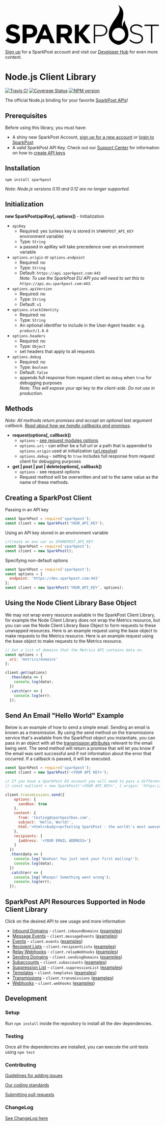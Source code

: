 <a href="https://www.sparkpost.com">
  <svg role="img" aria-labelledby="sparkpost-full-logo-title" class="SparkPost_Logo__1IttE" height="100%" xmlns="http://www.w3.org/2000/svg" viewBox="0 0 499 130"><title id="sparkpost-full-logo-title">SparkPost</title><path class="SparkPost_Base__3Ol0W" d="M.8 115.6l7.8-9.3c5.4 4.4 11 7.3 17.8 7.3 5.4 0 8.6-2.1 8.6-5.6v-.2c0-3.3-2.1-5-12-7.6-12-3.1-19.8-6.4-19.8-18.3v-.2c0-10.8 8.7-18 20.9-18 8.7 0 16.1 2.7 22.2 7.6l-6.8 9.9C34.2 77.5 29 75.3 24 75.3s-7.7 2.3-7.7 5.2v.2c0 3.9 2.6 5.2 12.9 7.9 12.1 3.2 19 7.5 19 17.9v.2c0 11.9-9 18.5-21.9 18.5-9.2 0-18.3-3.2-25.5-9.6zM56.2 64.6h24.4c14.3 0 22.9 8.5 22.9 20.7v.2c0 13.8-10.8 21-24.2 21h-10v17.9H56.2V64.6zm23.5 30.1c6.6 0 10.4-3.9 10.4-9.1v-.2c0-5.9-4.1-9-10.7-9H69.3v18.3h10.4zM122.1 64.1h12.1l25.6 60.2h-13.7l-5.5-13.4h-25.3l-5.5 13.4H96.5l25.6-60.2zm13.8 35.2L128 79.9l-8 19.4h15.9zM166 64.6h27.3c7.6 0 13.5 2.1 17.4 6.1 3.3 3.3 5.1 8 5.1 13.7v.2c0 9.6-5.2 15.7-12.8 18.5l14.6 21.3h-15.4l-12.8-19.1h-10.3v19.1H166V64.6zm26.5 29c6.4 0 10.1-3.4 10.1-8.5V85c0-5.6-3.9-8.5-10.3-8.5h-13.1v17.2h13.3zM285.8 64.6h21.7c13.1 0 22.2 6.7 22.2 18.3v.1c0 12.6-10.8 19-23.3 19h-16.1v22.3h-4.4V64.6zM306.6 98c11.1 0 18.6-5.8 18.6-14.7v-.2c0-9.5-7.3-14.4-18.1-14.4h-16.9V98h16.4zM400.8 115.6l2.9-3.3c6.6 6.1 12.6 8.9 21.4 8.9 9 0 15.1-5 15.1-11.9v-.2c0-6.3-3.3-10-16.9-12.7-14.3-2.9-20.1-7.8-20.1-16.8v-.2c0-8.9 8.1-15.7 19.2-15.7 8.7 0 14.4 2.4 20.5 7.3l-2.8 3.5c-5.6-4.9-11.3-6.7-17.8-6.7-8.8 0-14.6 5-14.6 11.3v.2c0 6.3 3.2 10.2 17.4 13.1 13.8 2.8 19.6 7.8 19.6 16.5v.2c0 9.6-8.3 16.3-19.8 16.3-9.6-.2-16.9-3.4-24.1-9.8zM470.3 68.7h-20.8v-4.1h46.1v4.1h-20.8v55.7h-4.4V68.7zM238 89.7l20.7-25.1h16L250.5 93l26 31.4h-16.9L238 97.7v26.7h-13.1V64.6H238v25.1z"></path><path class="SparkPost_Flame__Ja-1Q" d="M387.1 51c-6.7 5-7.9 13.9-8.1 19.9-10.5-12.2 19.5-48-14.6-70.1 21.1 27.3-30 54.2-30 94.4 0 15.8 9.9 29.7 31.5 34.5 21.2-4.5 31.7-18.7 31.7-34.5 0-23.6-14.7-31.4-10.5-44.2zm-21.2 65.8c-11.6 0-20.9-9.4-20.9-20.9 0-11.6 9.4-20.9 20.9-20.9 11.6 0 20.9 9.4 20.9 20.9 0 11.5-9.3 20.9-20.9 20.9z"></path></svg>
</a>

[Sign up][sparkpost sign up] for a SparkPost account and visit our [Developer Hub](https://developers.sparkpost.com) for even more content.

# Node.js Client Library

[![Travis CI](https://travis-ci.org/SparkPost/node-sparkpost.svg?branch=master)](https://travis-ci.org/SparkPost/node-sparkpost) [![Coverage Status](https://coveralls.io/repos/SparkPost/node-sparkpost/badge.svg?branch=master&service=github)](https://coveralls.io/github/SparkPost/node-sparkpost?branch=master) [![NPM version](https://badge.fury.io/js/sparkpost.png)](http://badge.fury.io/js/sparkpost)

The official Node.js binding for your favorite [SparkPost APIs](https://developers.sparkpost.com/api)!

## Prerequisites

Before using this library, you must have:

* A shiny new SparkPost Account, [sign up for a new account][sparkpost sign up] or [login to SparkPost](https://app.sparkpost.com/)
* A valid SparkPost API Key. Check out our [Support Center](https://support.sparkpost.com/) for information on how to [create API keys](https://support.sparkpost.com/customer/portal/articles/1933377-create-api-keys)

## Installation

```
npm install sparkpost
```

*Note: Node.js versions 0.10 and 0.12 are no longer supported.*

## Initialization
**new SparkPost(apiKey[, options])** - Initialization

* `apiKey`
    * Required: yes (unless key is stored in `SPARKPOST_API_KEY` environment variable)
    * Type: `String`
    * a passed in apiKey will take precedence over an environment variable
* `options.origin` or `options.endpoint`
    * Required: no
    * Type: `String`
    * Default: `https://api.sparkpost.com:443`<br/>
    *Note: To use the SparkPost EU API you will need to set this to `https://api.eu.sparkpost.com:443`.*
* `options.apiVersion`
    * Required: no
    * Type: `String`
    * Default: `v1`
* `options.stackIdentity`
    * Required: no
    * Type: `String`
    * An optional identifier to include in the User-Agent header. e.g. `product/1.0.0`
* `options.headers`
    * Required: no
    * Type: `Object`
    * set headers that apply to all requests
* `options.debug`
    * Required: no
    * Type: `Boolean`
    * Default: `false`
    * appends full response from request client as `debug` when `true` for debugging purposes<br/>
    *Note: This will expose your api key to the client-side. Do not use in production.*

## Methods

*Note: All methods return promises and accept an optional last argument callback. [Read about how we handle callbacks and promises](/docs/async.md).*

* **request(options[, callback])**
    * `options` - [see request modules options](https://github.com/mikeal/request#requestoptions-callback)
    * `options.uri` - can either be a full url or a path that is appended to `options.origin` used at initialization ([url.resolve](http://nodejs.org/api/url.html#url_url_resolve_from_to))
    * `options.debug` - setting to `true` includes full response from request client for debugging purposes
* **get | post | put | delete(options[, callback])**
    * `options` - see request options
    * Request method will be overwritten and set to the same value as the name of these methods.

## Creating a SparkPost Client

Passing in an API key
```js
const SparkPost = require('sparkpost');
const client = new SparkPost('YOUR_API_KEY');
```

Using an API key stored in an environment variable
```js
//Create an env var as SPARKPOST_API_KEY
const SparkPost = require('sparkpost');
const client = new SparkPost();
```

Specifying non-default options
```js
const SparkPost = require('sparkpost');
const options = {
  endpoint: 'https://dev.sparkpost.com:443'
};
const client = new SparkPost('YOUR_API_KEY', options);
```

## Using the Node Client Library Base Object
We may not wrap every resource available in the SparkPost Client Library, for example the Node Client Library does not wrap the Metrics resource,
but you can use the Node Client Library Base Object to form requests to these unwrapped resources. Here is an example request using the
base object to make requests to the Metrics resource. Here is an example request using the base object to make requests to
the Metrics resource.

```js
// Get a list of domains that the Metrics API contains data on.
const options = {
  uri: 'metrics/domains'
};

client.get(options)
  .then(data => {
    console.log(data);
  })
  .catch(err => {
    console.log(err);
  });
```

## Send An Email "Hello World" Example
Below is an example of how to send a simple email. Sending an email is known as a *transmission*. By using the send
method on the transmissions service that's available from the SparkPost object you instantiate, you can pass in an
object with all the [transmission attributes](https://developers.sparkpost.com/api/transmissions#header-transmission-attributes)
relevant to the email being sent. The send method will return a promise that will let you know if the email was sent
successful and if not information about the error that occurred. If a callback is passed, it will be executed.

```javascript
const SparkPost = require('sparkpost');
const client = new SparkPost('<YOUR API KEY>');

// If you have a SparkPost EU account you will need to pass a different `origin` via the options parameter:
// const euClient = new SparkPost('<YOUR API KEY>', { origin: 'https://api.eu.sparkpost.com:443' });

client.transmissions.send({
    options: {
      sandbox: true
    },
    content: {
      from: 'testing@sparkpostbox.com',
      subject: 'Hello, World!',
      html:'<html><body><p>Testing SparkPost - the world\'s most awesomest email service!</p></body></html>'
    },
    recipients: [
      {address: '<YOUR EMAIL ADDRESS>'}
    ]
  })
  .then(data => {
    console.log('Woohoo! You just sent your first mailing!');
    console.log(data);
  })
  .catch(err => {
    console.log('Whoops! Something went wrong');
    console.log(err);
  });
```

## SparkPost API Resources Supported in Node Client Library
Click on the desired API to see usage and more information

* [Inbound Domains](/docs/resources/inboundDomains.md) - `client.inboundDomains` ([examples](/examples/inboundDomains))
* [Message Events](/docs/resources/messageEvents.md) - `client.messageEvents` ([examples](/examples/messageEvents))
* [Events](/docs/resources/events.md) - `client.events` ([examples](/examples/events))
* [Recipient Lists](/docs/resources/recipientLists.md) - `client.recipientLists` ([examples](/examples/recipientLists))
* [Relay Webhooks](/docs/resources/relayWebhooks.md) - `client.relayWebhooks` ([examples](/examples/relayWebhooks))
* [Sending Domains](/docs/resources/sendingDomains.md) - `client.sendingDomains` ([examples](/examples/sendingDomains))
* [Subaccounts](/docs/resources/subaccounts.md) - `client.subaccounts` ([examples](/examples/subaccounts))
* [Suppression List](/docs/resources/suppressionList.md) - `client.suppressionList` ([examples](/examples/suppressionList))
* [Templates](/docs/resources/templates.md) - `client.templates` ([examples](/examples/templates))
* [Transmissions](/docs/resources/transmissions.md) - `client.transmissions` ([examples](/examples/transmissions))
* [Webhooks](/docs/resources/webhooks.md) - `client.webhooks` ([examples](/examples/webhooks))


## Development

### Setup
Run `npm install` inside the repository to install all the dev dependencies.

### Testing
Once all the dependencies are installed, you can execute the unit tests using `npm test`

### Contributing
[Guidelines for adding issues](docs/ADDING_ISSUES.md)

[Our coding standards](docs/CODE_STYLE_GUIDE.md)

[Submitting pull requests](CONTRIBUTING.md)

### ChangeLog

[See ChangeLog here](CHANGELOG.md)

[sparkpost sign up]: https://app.sparkpost.com/join?plan=free-0817?src=Social%20Media&sfdcid=70160000000pqBb&pc=GitHubSignUp&utm_source=github&utm_medium=social-media&utm_campaign=github&utm_content=sign-up

